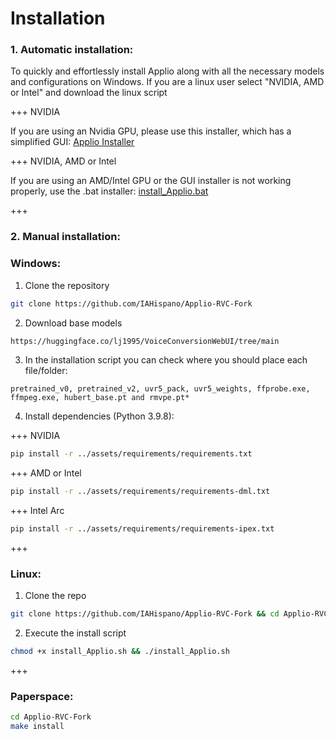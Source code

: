 # Installation

### 1. Automatic installation:

To quickly and effortlessly install Applio along with all the necessary models and configurations on Windows.
If you are a linux user select "NVIDIA, AMD or Intel" and download the linux script

+++ NVIDIA

If you are using an Nvidia GPU, please use this installer, which has a simplified GUI: [Applio Installer](https://github.com/IAHispano/Applio-Installer/releases)

+++ NVIDIA, AMD or Intel

If you are using an AMD/Intel GPU or the GUI installer is not working properly, use the .bat installer: [install_Applio.bat](https://github.com/IAHispano/Applio-RVC-Fork/releases/)

+++

### 2. Manual installation:
### Windows:
1. Clone the repository

```bash
git clone https://github.com/IAHispano/Applio-RVC-Fork
```

2. Download base models

```bash
https://huggingface.co/lj1995/VoiceConversionWebUI/tree/main
```

3. In the installation script you can check where you should place each file/folder:
```
pretrained_v0, pretrained_v2, uvr5_pack, uvr5_weights, ffprobe.exe, ffmpeg.exe, hubert_base.pt and rmvpe.pt*
```

4. Install dependencies (Python 3.9.8):

+++ NVIDIA

```bash
pip install -r ../assets/requirements/requirements.txt
```

+++ AMD or Intel

```bash
pip install -r ../assets/requirements/requirements-dml.txt
```

+++ Intel Arc

```bash
pip install -r ../assets/requirements/requirements-ipex.txt
```

+++

### Linux:
1. Clone the repo

```bash
git clone https://github.com/IAHispano/Applio-RVC-Fork && cd Applio-RVC-Fork
```
2. Execute the install script
```bash
chmod +x install_Applio.sh && ./install_Applio.sh
```

+++
### Paperspace:

```bash
cd Applio-RVC-Fork
make install 
```


